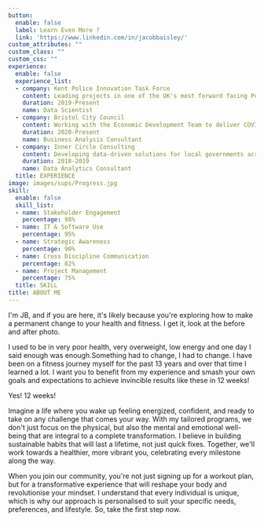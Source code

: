```yaml
---
button:
  enable: false
  label: Learn Even More ?
  link: 'https://www.linkedin.com/in/jacobbaisley/'
custom_attributes: ""
custom_class: ""
custom_css: ""
experience:
  enable: false
  experience_list:
  - company: Kent Police Innovation Task Force
    content: Leading projects in one of the UK's most forward facing Police forces, implementing algorithm policing, statistical research, and data analytics consultancy support to bolster and improvement public safety.
    duration: 2019-Present
    name: Data Scientist
  - company: Bristol City Council
    content: Working with the Economic Development Team to deliver COVID economic recovery analysis and data visualisations to assist the council in their decision-making process.
    duration: 2020-Present
    name: Business Analysis Consultant 
  - company: Inner Circle Consulting
    content: Developing data-driven solutions for local governments across London using text analysis, machine-leaning and data visualisation to drive through difficult projects by reducing uncertainty and cutting complexity.
    duration: 2018-2019
    name: Data Analytics Consultant
  title: EXPERIENCE
image: images/sups/Progress.jpg
skill:
  enable: false
  skill_list:
  - name: Stakeholder Engagement
    percentage: 98%
  - name: IT & Software Use
    percentage: 95%
  - name: Strategic Awareness
    percentage: 90%
  - name: Cross Discipline Communication 
    percentage: 82%
  - name: Project Management
    percentage: 75%
  title: SKILL
title: ABOUT ME
---
```


I'm JB, and if you are here, it's likely because you're exploring how to make a permanent change to your health and fitness. I get it, look at the before and after photo. 

I used to be in very poor health, very overweight, low energy and one day I said enough was enough.Something had to change, I had to change. I have been on a fitness journey myself for the past 13 years and over that time I learned a lot. I want you to benefit from my experience and smash your own goals and expectations to achieve invincible results like these in 12 weeks!

Yes! 12 weeks!

Imagine a life where you wake up feeling energized, confident, and ready to take on any challenge that comes your way. With my tailored programs, we don't just focus on the physical, but also the mental and emotional well-being that are integral to a complete transformation. I believe in building sustainable habits that will last a lifetime, not just quick fixes. Together, we'll work towards a healthier, more vibrant you, celebrating every milestone along the way.

When you join our community, you're not just signing up for a workout plan, but for a transformative experience that will reshape your body and revolutionise your mindset. I understand that every individual is unique, which is why our approach is personalised to suit your specific needs, preferences, and lifestyle. So, take the first step now.